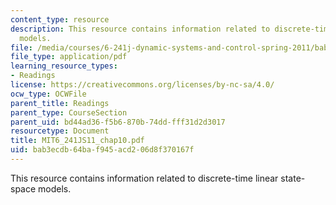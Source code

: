 ```yaml
---
content_type: resource
description: This resource contains information related to discrete-time linear state-space
  models.
file: /media/courses/6-241j-dynamic-systems-and-control-spring-2011/bab3ecdb64baf945acd206d8f370167f_MIT6_241JS11_chap10.pdf
file_type: application/pdf
learning_resource_types:
- Readings
license: https://creativecommons.org/licenses/by-nc-sa/4.0/
ocw_type: OCWFile
parent_title: Readings
parent_type: CourseSection
parent_uid: bd44ad36-f5b6-870b-74dd-fff31d2d3017
resourcetype: Document
title: MIT6_241JS11_chap10.pdf
uid: bab3ecdb-64ba-f945-acd2-06d8f370167f
---
```

This resource contains information related to discrete-time linear state-space models.